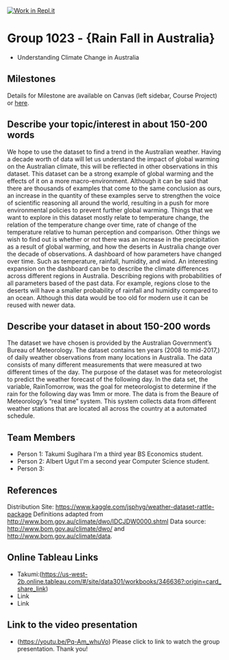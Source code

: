 [![Work in Repl.it](https://classroom.github.com/assets/work-in-replit-14baed9a392b3a25080506f3b7b6d57f295ec2978f6f33ec97e36a161684cbe9.svg)](https://classroom.github.com/online_ide?assignment_repo_id=360757&assignment_repo_type=GroupAssignmentRepo)
# Group 1023 - {Rain Fall in Australia}

- Understanding Climate Change in Australia

## Milestones

Details for Milestone are available on Canvas (left sidebar, Course Project) or [here](https://firas.moosvi.com/courses/data301/project/milestone01.html).

## Describe your topic/interest in about 150-200 words

We hope to use the dataset to find a trend in the Australian weather. Having a decade worth of data will let us understand the impact of global warming on the Australian climate, this will be reflected in other observations in this dataset. This dataset can be a strong example of global warming and the effects of it on a more macro-environment. Although it can be said that there are thousands of examples that come to the same conclusion as ours, an increase in the quantity of these examples serve to strengthen the voice of scientific reasoning all around the world, resulting in a push for more environmental policies to prevent further global warming.
Things that we want to explore in this dataset mostly relate to temperature change, the relation of the temperature change over time, rate of change of the temperature relative to human perception and comparison. Other things we wish to find out is whether or not there was an increase in the precipitation as a result of global warming, and how the deserts in Australia change over the decade of observations. 
A dashboard of how parameters have changed over time. Such as temperature, rainfall, humidity, and wind. An interesting expansion on the dashboard can be to describe the climate differences across different regions in Australia. Describing regions with probabilities of all parameters based of the past data. For example, regions close to the deserts will have a smaller probability of rainfall and humidity compared to an ocean. Although this data would be too old for modern use it can be reused with newer data.


## Describe your dataset in about 150-200 words

The dataset we have chosen is provided by the Australian Government’s Bureau of Meteorology. The dataset contains ten years (2008 to mid-2017,) of daily weather observations from many locations in Australia. The data consists of many different measurements that were measured at two different times of the day. The purpose of the dataset was for meteorologist to predict the weather forecast of the following day. In the data set, the variable, RainTomorrow, was the goal for meteorologist to determine if the rain for the following day was 1mm or more. The data is from the Beaure of Meteorology’s “real time” system. This system collects data from different weather stations that are located all across the country at a automated schedule. 

## Team Members

- Person 1: Takumi Sugihara I'm a third year BS Economics student. 
- Person 2: Albert Ugut I'm a second year Computer Science student.
- Person 3: 

## References
Distribution Site: https://www.kaggle.com/jsphyg/weather-dataset-rattle-package
Definitions adapted from http://www.bom.gov.au/climate/dwo/IDCJDW0000.shtml
Data source: http://www.bom.gov.au/climate/dwo/ and http://www.bom.gov.au/climate/data.

## Online Tableau Links 
- Takumi:(https://us-west-2b.online.tableau.com/#/site/data301/workbooks/346636?:origin=card_share_link)
- Link
- Link 

## Link to the video presentation 
- (https://youtu.be/Pq-Am_whuVo)
Please click to link to watch the group presentation. 
Thank you! 